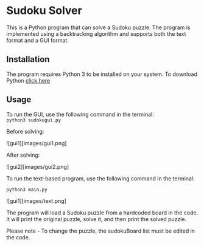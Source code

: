 
# Sudoku Solver

This is a Python program that can solve a Sudoku puzzle. The program is implemented using a backtracking algorithm and supports both the text format and a GUI format. 


## Installation

The program requires Python 3 to be installed on your system. To download Python [click here](https://www.python.org/downloads/)

  
## Usage


To run the GUI, use the following command in the terminal: <br> 
`
python3 sudokugui.py
`

Before solving: 

![gui1][images/gui1.png]

After solving:

![gui2][images/gui2.png]

To run the text-based program, use the following command in the terminal:<br>

`
python3 main.py
`

![gui1][images/text.png]

The program will load a Sudoku puzzle from a hardcoded board in the code. It will print the original puzzle, solve it, and then print the solved puzzle.



Please note - To change the puzzle, the sudokuBoard list must be edited in the code.

  

